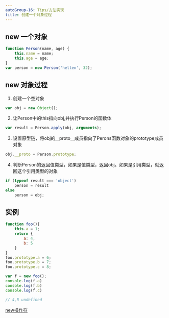 ```yaml
---
autoGroup-16: Tips/方法实现
title: 创建一个对象过程
---
```


## new 一个对象

```js
function Person(name, age) {
    this.name = name;
    this.age = age;
}
var person = new Person('hellen', 32);
```

## new 对象过程

1. 创建一个空对象

```js
var obj = new Object();
```

2. 让Person中的this指向obj,并执行Person的函数体

```js
var result = Person.apply(obj, arguments);
```

3. 设置原型链，将obj的__proto__成员指向了Perons函数对象的prototype成员对象

```js
obj.__proto = Person.prototype;
```

4. 判断Person的返回值类型，如果是值类型，返回obj。如果是引用类型，就返回这个引用类型的对象

```js
if (typeof result === 'object')
    person = result
else 
    person = obj;
```


## 实例
```js
function foo(){
    this.a = 1;
    return {
        a: 4,
        b: 5
    }
}
foo.prototype.a = 6;
foo.prototype.b = 7;
foo.prototype.c = 8;

var f = new foo();
console.log(f.a)
console.log(f.b)
console.log(f.c)

// 4,5 undefined
```

[new操作符](/front-end/interview/dachang2.html#简单)